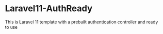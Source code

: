 # Laravel11-AuthReady
This is Laravel 11 template with a prebuilt authentication controller and ready to use
